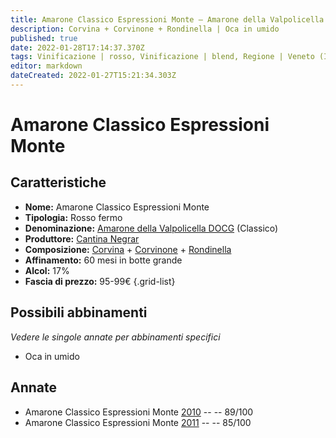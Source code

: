 ```yaml
---
title: Amarone Classico Espressioni Monte – Amarone della Valpolicella Classico DOCG – Cantina Negrar – Veneto (IT) – 95-99€ – 3★-4★
description: Corvina + Corvinone + Rondinella | Oca in umido
published: true
date: 2022-01-28T17:14:37.370Z
tags: Vinificazione | rosso, Vinificazione | blend, Regione | Veneto (IT), Vinificazione | fermo, Valutazioni | 4 stelle, Prezzi | 95-99€, Vitigni | Corvina, Vitigni | Rondinella, Vitigni | Corvinone, Alimento | oca, Cottura | in umido
editor: markdown
dateCreated: 2022-01-27T15:21:34.303Z
---
```


# Amarone Classico Espressioni Monte

## Caratteristiche
- **Nome:** <span class="nome">Amarone Classico Espressioni Monte</span>
- **Tipologia:** Rosso fermo
- **Denominazione:** <span class="denominazione">[Amarone della Valpolicella DOCG](/denominazioni/Italia/Veneto/DOCG/Amarone-della-Valpolicella)</span>  (Classico)
- **Produttore:** <span class="cantina">[Cantina Negrar](/produttori/Italia/Veneto/Cantina-Negrar)</span> 
- **Composizione:** [Corvina](/vitigni/Italia/bacca-nera/corvina) + [Corvinone](/vitigni/Italia/bacca-nera/corvinone) + [Rondinella](/vitigni/Italia/bacca-nera/rondinella)
- **Affinamento:** 60 mesi in botte grande
- **Alcol:** 17%
- **Fascia di prezzo:** 95-99€
{.grid-list}

## Possibili abbinamenti
*Vedere le singole annate per abbinamenti specifici*

- Oca in umido

## Annate
- Amarone Classico Espressioni Monte [2010](vini/Italia/Veneto/Cantina-Negrar/Amarone-Classico-Espressioni-Monte/2010) -- <span class="star-4"></span> -- 89/100
- Amarone Classico Espressioni Monte [2011](vini/Italia/Veneto/Cantina-Negrar/Amarone-Classico-Espressioni-Monte/2011) -- <span class="star-3"></span> -- 85/100